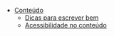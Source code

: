 - [Conteúdo](/conteudo/index.md)
  - [Dicas para escrever bem](/conteudo/dicas.md)
  - [Acessibilidade no conteúdo](/conteudo/acessibilidade-no-conteudo.md)